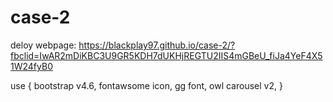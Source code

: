 # case-2

deloy webpage: https://blackplay97.github.io/case-2/?fbclid=IwAR2mDiKBC3U9GR5KDH7dUKHjREGTU2IIS4mGBeU_fiJa4YeF4X51W24fyB0

use {
bootstrap v4.6, fontawsome icon, gg font, owl carousel v2,
}
